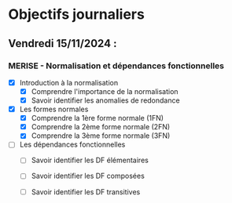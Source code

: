 # Objectifs journaliers

## Vendredi 15/11/2024 :

### MERISE - Normalisation et dépendances fonctionnelles

- [X] Introduction à la normalisation
  - [X] Comprendre l'importance de la normalisation
  - [X] Savoir identifier les anomalies de redondance

- [X] Les formes normales
  - [X] Comprendre la 1ère forme normale (1FN)
  - [X] Comprendre la 2ème forme normale (2FN)
  - [X] Comprendre la 3ème forme normale (3FN)

- [ ] Les dépendances fonctionnelles
  - [ ] Savoir identifier les DF élémentaires
  - [ ] Savoir identifier les DF composées
  - [ ] Savoir identifier les DF transitives

